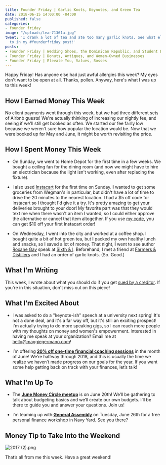 ```yaml
---
title: Founder Friday | Garlic Knots, Keynotes, and Green Tea
date: 2018-06-15 14:00:00 -04:00
published: false
categories:
- founder friday
image: "/uploads/tea-71361a.jpg"
tweet: 'I drank a lot of tea and ate too many garlic knots. See what else I was up
  to in my #founderfriday post!'
posts:
- Founder Friday | Wedding Shoes, the Dominican Republic, and Student Loan Consolidation
- Founder Friday | Donuts, Antiques, and Women-Owned Businesses
- Founder Friday | Elevate You, Values, Bosses
---
```


Happy Friday! Has anyone else had just awful allergies this week? My eyes don't want to be open at all. Thanks, pollen. Anyway, here's what I was up to this week!

## How I Earned Money This Week

No client payments went through this week, but we had three different sets of Airbnb guests! We're actually thinking of increasing our nightly fee, and seeing if we'll still get booked as often. We started our fee fairly low because we weren't sure how popular the location would be. Now that we were booked up for May and June, it might be worth revisiting the price.

## How I Spent Money This Week

* On Sunday, we went to Home Depot for the first time in a few weeks. We bought a ceiling fan for the dining room (and now we might have to hire an electrician because the light isn't working, even after replacing the fixture).

* I also used [Instacart](http://www.instacart.com) for the first time on Sunday. I wanted to get some groceries from Wegman's in particular, but didn't have a lot of time to drive the 20 minutes to the nearest location. I had a $5 off code for Instacart so I thought I'd give it a try. It's pretty amazing to get your deliveries brought to your door! My favorite part was that they would text me when there wasn't an item I wanted, so I could either approve the alternative or cancel that item altogether. If you use [my code](https://inst.cr/t/2SPbdAMbW), you can get $10 off your first Instacart order!

* On Wednesday, I went into the city and worked at a coffee shop. I bought quite a bit of hot green tea, but I packed my own healthy lunch and snacks, so I saved a lot of money. That night, I went to see author [Roxane Gay](http://www.roxanegay.com/) speak at [Sixth & I](https://www.sixthandi.org/). Beforehand, I met a friend at [Farmers & Distillers](https://farmersanddistillers.com/) and I had an order of garlic knots. (So. Good.)

## What I’m Writing

This week, I wrote about what you should do if you get [sued by a creditor](https://www.maggiegermano.com/blog/what-do-i-do-if-i-get-sued-by-a-creditor/). If you're in this situation, don't miss out on this piece!

## What I’m Excited About

* I was asked to do a "keynote-ish" speech at a university next spring! It's not a done deal, and it's a far way off, but it's still an exciting prospect! I'm actually trying to do more speaking gigs, so I can reach more people with my thoughts on money and women's empowerment. Interested in having me speak at your organization? Email me at [hello@maggiegermano.com](mailto:hello@maggiegermano.com)!

* I’m offering **[20% off one-time financial coaching sessions](https://maggiegermanofinancialcoaching.as.me/onetimediscount)** in the month of June! We’re halfway through 2018, and this is usually the time we realize we haven’t made progress on our goals for the year. If you want some help getting back on track with your finances, let’s talk!

## What I’m Up To

* The **[June Money Circle meetup](https://www.maggiegermano.com/events/how-to-make-a-budget/)** is on June 20th! We’ll be gathering to talk about budgeting basics and we’ll create our own budgets. I’ll be there to guide you and answer your questions. Join us!

* I’m teaming up with **[General Assembly](https://generalassemb.ly/education/mo-money-mo-worries-get-financially-savvy-in-2018/washington-dc/49127)** on Tuesday, June 26th for a free personal finance workshop in Navy Yard. See you there?

## Money Tip to Take Into the Weekend

![2017 (2).png](/uploads/2017%20(2).png)

That’s all from me this week. Have a great weekend!